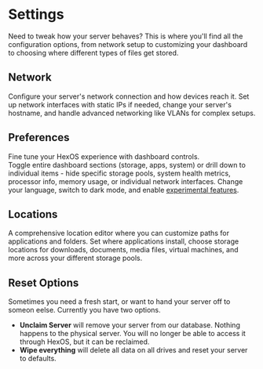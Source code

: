 # Settings

Need to tweak how your server behaves? This is where you'll find all the configuration options, from network setup to customizing your dashboard to choosing where different types of files get stored.

## Network

Configure your server's network connection and how devices reach it. Set up network interfaces with static IPs if needed, change your server's hostname, and handle advanced networking like VLANs for complex setups.

## Preferences

Fine tune your HexOS experience with dashboard controls.  
Toggle entire dashboard sections (storage, apps, system) or drill down to individual items - hide specific storage pools, system health metrics, processor info, memory usage, or individual network interfaces. Change your language, switch to dark mode, and enable [experimental features](/features/settings/experimental-features/).

## Locations

A comprehensive location editor where you can customize paths for applications and folders. Set where applications install, choose storage locations for downloads, documents, media files, virtual machines, and more across your different storage pools.

## Reset Options

Sometimes you need a fresh start, or want to hand your server off to someon eelse. Currently you have two options. 

- **Unclaim Server** will remove your server from our database. Nothing happens to the physical server. You will no longer be able to access it through HexOS, but it can be reclaimed.
- **Wipe everything** will delete all data on all drives and reset your server to defaults.